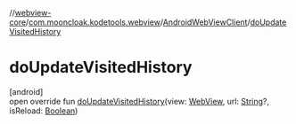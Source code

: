 //[webview-core](../../../index.md)/[com.mooncloak.kodetools.webview](../index.md)/[AndroidWebViewClient](index.md)/[doUpdateVisitedHistory](do-update-visited-history.md)

# doUpdateVisitedHistory

[android]\
open override fun [doUpdateVisitedHistory](do-update-visited-history.md)(view: [WebView](https://developer.android.com/reference/kotlin/android/webkit/WebView.html), url: [String](https://kotlinlang.org/api/latest/jvm/stdlib/kotlin/-string/index.html)?, isReload: [Boolean](https://kotlinlang.org/api/latest/jvm/stdlib/kotlin/-boolean/index.html))
